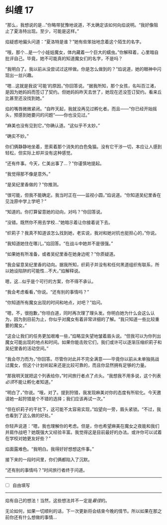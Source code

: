 # 纠缠 17

“那么，我想说的是...”你略带犹豫地说道，不太确定该如何向焰说明。“我好像阻止了夏洛特出现。至少，可能是这样。”

焰疑惑地偏头问道：“夏洛特是谁？”她有些笨拙地念着这个陌生的名字。

“哦，那个...是一个小娃娃魔女，体内藏着一个巨大的蠕虫。”你解释着，心里暗自批评自己。毕竟，她不可能真的知道魔女们的名字，不是吗？

“我明白了。我以前从没尝试过这样做。你是怎么做到的？”焰说道，她的眼神中闪现出一丝兴趣。

“嗯...这就是我说‘可能’的原因，”你回答说。“据我所知，那个女孩，名叫百江渚，是因为她妈妈而签订了契约。但她妈妈昨天去世了，她现在还没签订契约。看来丘比甚至还没找到她。”

焰的嘴唇微微紧闭。“自昨天起，我就没再见过孵化者。而且——”你已经开始摇头，预感到她要问的问题“——你也没见过。”

“麻美也没有见到它，”你确认道。“这似乎不太妙。”

“确实不妙。”

你们俩静静地坐着，思索着那个消失的白色兔猫。没有它干涉一切，本应让人感到轻松，但实际上却并没有这种感觉。

“还有件事。今天，仁美出事了...？”你谨慎地提起。

“我觉得那不像是意外。”

“是吴纪里香做的？”你推测。

“很可能，但我不能确定。我当时正在——监视小圆，”焰说道。“你知道吴纪里香在见泷原中学上学吧？”

“知道的。你打算留意她的动向，对吗？”你回答说。

“没错。既然你不用去学校...”她暗示着让你接着说下去。

“织莉子？我真不知道该怎么找到她，老实说，我对和她对抗也挺担心的，”你说。

“我知道她住在哪儿，”焰回答。“在战斗中她并不是很强。”

“如果她有所准备，或者吴纪里香在她身边呢？”你质疑道。

“我会留意吴纪里香的动向。据我所知，织莉子并没有和任何黑道组织有联系，所以她设陷阱的可能性...不大，”焰解释说。

嗯，这...似乎是个可行的方案，你不得不承认。

“我会考虑看看，”你说。“还有别的事情吗？”

“你知道所有魔女出现的时间和地点，对吧？”焰问。

“嗯，不，很抱歉，”你坦白道，同时再次理了理头发。你明白她为什么会这么认为，因为到目前为止，你似乎对魔女有着非常详细的了解。“我只知道一些比较重要的魔女。”

“这会让我们的任务更加艰难一些，”焰略显失望地皱着眉头说。“但我可以为你列出魔女可能出现的地点和时间。如果你能击败它们，我们或许可以逐渐压缩织莉子和吴纪里香的活动空间。”

“我会尽力而为，”你回答。尽管你对此并不完全满意——毕竟你以前从未单独挑战过魔女，但这个计划听起来还是比较可靠的，而且你显然拥有足够的力量。

“那我明天就把这个列表给你，”时间旅行者点了点头。“我想我不用多说，这个列表*必须*不能让孵化者知道。”

“明白了，”你说。“哦，对了。提到狩猎，我发现麻美对你的态度有所软化。今天邀请她一起狩猎是个不错的选择；我们应该再试一次。”

“但在织莉子的干扰下，这可能不太容易实现，”焰望向一旁，眉头紧锁。“不过，我也看到了这么做的好处。”

你轻声说道：“嗯，我也理解你的考虑。但是，你也希望麻美在魔女之夜能和我们并肩作战吧？她既强大又经验丰富。我觉得这是目前最好的办法。或许你可以试着在学校对她更友好些？”

焰面露难色。“我明白。我得好好想想这件事。”

接下来的一段时间里，你们俩都陷入了沉默。

“还有别的事情吗？”时间旅行者终于问道。

---

- [ ] 自由填写

---

焰有自己的想法！当然，这些想法并不一定是*最佳*的。

无论如何，如果一切顺利的话，下一次更新将会结束今晚的情节。所以如果在那之前你还有什么想做的事情...
